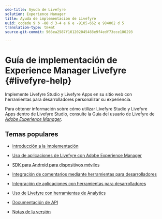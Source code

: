 ```yaml
---
seo-title: Ayuda de Livefyre
solution: Experience Manager
title: Ayuda de implementación de Livefyre
uuid: ccdede 9 b -88 d 3-4 e 6 e -9105-662 e 984002 d 5
translation-type: tm+mt
source-git-commit: 566ea2587f101202045488e9f4edf73ece100293

---
```



# Guía de implementación de Experience Manager Livefyre {#livefyre-help}

Implemente Livefyre Studio y Livefyre Apps en su sitio web con herramientas para desarrolladores personalizar su experiencia.

Para obtener información sobre cómo utilizar Livefyre Studio y Livefyre Apps dentro de Livefyre Studio, consulte la Guía del usuario de Livefyre de [*Adobe Experience Manager*](/help/using/home.md).

## Temas populares

* [Introducción a la implementación](c-getting-started/c-getting-started.md)

* [Uso de aplicaciones de Livefyre con Adobe Experience Manager](https://helpx.adobe.com/experience-manager/6-4/sites/administering/using/livefyre.html)

* [SDK para Android para dispositivos móviles](c-mobile-sdks/c-android-sdk.md)

* [Integración de comentarios mediante herramientas para desarrolladores](/help/implementation/c-app-integrations/c-comments-integration/c-comments-integration.md)

* [Integración de aplicaciones con herramientas para desarrolladores](/help/implementation/c-getting-started/c-implementation-process/c-implementation-process.md)

* [Uso de Livefyre con herramientas de Analytics](/help/implementation/livefyre-analytics/livefyre-analytics.md)

* [Documentación de API](https://api.livefyre.com)

* [Notas de la versión](/help/using/c-rn/c-rn.md)